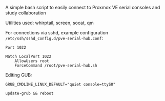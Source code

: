 A simple bash script to easily connect to Proxmox VE serial consoles and study collaboration

Utilities used: whirptail, screen, socat, qm

For connections via sshd, example configuration `/etc/ssh/sshd_config.d/pve-serial-hub.conf`:

```
Port 1022

Match LocalPort 1022
    AllowUsers root
    ForceCommand /root/pve-serial-hub.sh
```

Editing GUB:
```
GRUB_CMDLINE_LINUX_DEFAULT="quiet console=ttyS0"
```
```
update-grub && reboot
```
